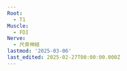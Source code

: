 ```yaml
---
Root:
  - T1
Muscle:
  - FDI
Nerve:
  - 尺骨神経
lastmod: '2025-03-06'
last_edited: 2025-02-27T00:00:00.000Z
---
```



